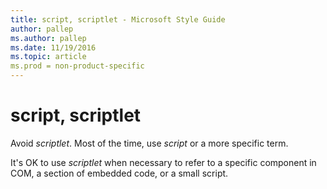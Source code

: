 ```yaml
---
title: script, scriptlet - Microsoft Style Guide
author: pallep
ms.author: pallep
ms.date: 11/19/2016
ms.topic: article
ms.prod = non-product-specific
---
```


# script, scriptlet

Avoid *scriptlet*. Most of the time, use *script* or a more specific term.

It's OK to use *scriptlet* when necessary to refer to a specific component in COM, a section of embedded code, or a small script. 
